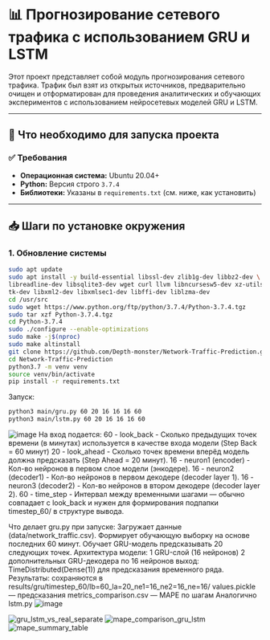 # 📊 Прогнозирование сетевого трафика с использованием GRU и LSTM

Этот проект представляет собой модуль прогнозирования сетевого трафика. Трафик был взят из открытых источников, предварительно очищен и отформатирован для проведения аналитических и обучающих экспериментов с использованием нейросетевых моделей GRU и LSTM.

---

## 🔧 Что необходимо для запуска проекта

### ✅ Требования

- **Операционная система:** Ubuntu 20.04+
- **Python:** Версия строго `3.7.4`
- **Библиотеки:** Указаны в `requirements.txt` (см. ниже, как установить)

---

## 📥 Шаги по установке окружения

### 1. Обновление системы

```bash
sudo apt update
sudo apt install -y build-essential libssl-dev zlib1g-dev libbz2-dev \
libreadline-dev libsqlite3-dev wget curl llvm libncursesw5-dev xz-utils \
tk-dev libxml2-dev libxmlsec1-dev libffi-dev liblzma-dev
cd /usr/src
sudo wget https://www.python.org/ftp/python/3.7.4/Python-3.7.4.tgz
sudo tar xzf Python-3.7.4.tgz
cd Python-3.7.4
sudo ./configure --enable-optimizations
sudo make -j$(nproc)
sudo make altinstall
git clone https://github.com/Depth-monster/Network-Traffic-Prediction.git
cd Network-Traffic-Prediction
python3.7 -m venv venv
source venv/bin/activate
pip install -r requirements.txt
```
Запуск:
```bash
python3 main/gru.py 60 20 16 16 16 60
python3 main/lstm.py 60 20 16 16 16 60
```


![image](https://github.com/user-attachments/assets/cd8be04c-ce90-4538-8867-4404a84f0f32)
На вход подается:
60 - look_back - Сколько предыдущих точек времени (в минутах) используется в качестве входа модели (Step Back = 60 минут) 
20 - look_ahead - Сколько точек времени вперёд модель должна предсказать (Step Ahead = 20 минут).
16 - neuron1 (encoder) - Кол-во нейронов в первом слое модели (энкодере).
16 - neuron2 (decoder1) - Кол-во нейронов в первом декодере (decoder layer 1).
16 - neuron3 (decoder2) - Кол-во нейронов в втором декодере (decoder layer 2).
60 - time_step - Интервал между временными шагами — обычно совпадает с look_back и нужен для формирования подпапки timestep_60/ в структуре вывода.

Что делает gru.py при запуске:
Загружает данные (data/network_traffic.csv).
Формирует обучающую выборку на основе последних 60 минут.
Обучает GRU-модель предсказывать 20 следующих точек.
Архитектура модели:
1 GRU-слой (16 нейронов)
2 дополнительных GRU-декодера по 16 нейронов
выход: TimeDistributed(Dense(1)) для предсказания временного ряда.
Результаты:
сохраняются в results/gru/timestep_60/lb=60_la=20_ne1=16_ne2=16_ne=16/
values.pickle — предсказания
metrics_comparison.csv — MAPE по шагам
Аналогично lstm.py
![image](https://github.com/user-attachments/assets/e4e60d9f-5be8-45f5-b158-9b876849d50c)

![gru_lstm_vs_real_separate](https://github.com/user-attachments/assets/48332bfd-dcf2-47c7-a813-3ad41f596fe6)
![mape_comparison_gru_lstm](https://github.com/user-attachments/assets/e683b6bb-c062-4053-936d-da8cec6dad7d)
![mape_summary_table](https://github.com/user-attachments/assets/30f54cde-7151-4f62-bc92-959f20dec2db)


